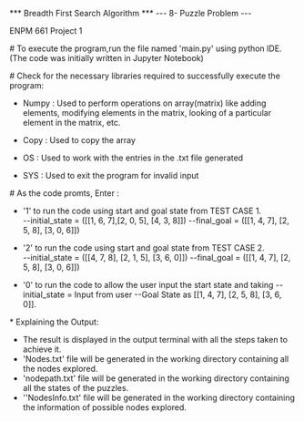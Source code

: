*** Breadth First Search Algorithm ***
--- 8- Puzzle Problem ---

ENPM 661 Project 1 

\# To execute the program,run the file named \'main.py\' using python IDE. (The code was initially written in Jupyter Notebook)

\# Check for the necessary libraries required to successfully execute the program:

 - Numpy : Used to perform operations on array(matrix) like adding elements, modifying elements in the matrix, looking of a particular element in the matrix, etc.

 - Copy : Used to copy the array

 - OS : Used to work with the entries in the .txt file generated

 - SYS : Used to exit the program for invalid input

\# As the code promts, Enter :  
- \'1\' to run the code using start and goal state from TEST CASE 1.  
    --initial_state = ([[1, 6, 7],[2, 0, 5], [4, 3, 8]]) 
    --final_goal = ([[1, 4, 7], [2, 5, 8], [3, 0, 6]])

- \'2\' to run the code using start and goal state from TEST CASE 2.  
    --initial_state = ([[4, 7, 8], [2, 1, 5], [3, 6, 0]]) 
    --final_goal = ([[1, 4, 7], [2, 5, 8], [3, 0, 6]])

- \'0\' to run the code to allow the user input the start state and taking 
    --initial_state = Input from user
    --Goal State as [[1, 4, 7], [2, 5, 8], [3, 6, 0]].

\* Explaining the Output:
 - The result is displayed in the output terminal with all the steps taken to achieve it.
 - 'Nodes.txt' file will be generated in the working directory containing all the nodes explored.
 - 'nodepath.txt' file will be generated in the working directory containing all the states of the puzzles.
 - ''NodesInfo.txt' file will be generated in the working directory containing the information of possible nodes explored. 
